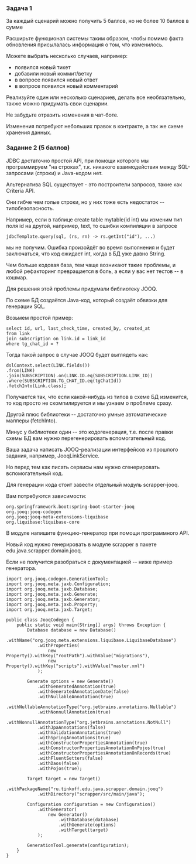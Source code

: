 ### Задача 1
За каждый сценарий можно получить 5 баллов, но не более 10 баллов в сумме

Расширьте функционал системы таким образом, чтобы помимо факта обновления присылалась информация о том, что изменилось.

Можете выбрать несколько случаев, например:

* появился новый тикет
* добавили новый коммит/ветку
* в вопросе появился новый ответ
*  в вопросе появился новый комментарий

Реализуйте один или несколько сценариев, делать все необязательно, также можно придумать свои сценарии.

Не забудьте отразить изменения в чат-боте.

Изменения потребуют небольших правок в контракте, а так же схеме хранения данных.

### Задание 2 (5 баллов)
JDBC достаточно простой API, при помощи которого мы программируем "на строках", т.к. никакого взаимодействия между SQL-запросами (строки) и Java-кодом нет.

Альтернатива SQL существует - это построители запросов, такие как Criteria API.

Они гибче чем голые строки, но у них тоже есть недостаток -- типобезопасность.

Например, если в таблице create table mytable(id int) мы изменим тип поля id на другой, например, text, то ошибки компиляции в запросе

    jdbcTemplate.query(sql, (rs, rn) -> rs.getInt("id"), ...)
мы не получим. Ошибка произойдёт во время выполнения и будет заключаться, что код ожидает int, когда в БД уже давно String.

Чем больше кодовая база, тем чаще возникают такие проблемы, и любой рефакторинг превращается в боль, а если у вас нет тестов -- в кошмар.

Для решения этой проблемы придумали библиотеку JOOQ.

По схеме БД создаётся Java-код, который создаёт обвязки для генерации SQL.

Возьмем простой пример:

    select id, url, last_check_time, created_by, created_at
    from link
    join subscription on link.id = link_id
    where tg_chat_id = ?

Тогда такой запрос в случае JOOQ будет выглядеть как:

    dslContext.select(LINK.fields())
    .from(LINK)
    .join(SUBSCRIPTION).on(LINK.ID.eq(SUBSCRIPTION.LINK_ID))
    .where(SUBSCRIPTION.TG_CHAT_ID.eq(tgChatId))
    .fetchInto(Link.class);

Получается так, что если какой-нибудь из типов в схеме БД изменится, то код просто не скомпилируется и мы узнаем о проблеме сразу.

Другой плюс библиотеки -- достаточно умные автоматические мапперы (fetchInto).

Минус у библиотеки один -- это кодогенерация, т.е. после правки схемы БД вам нужно перегенерировать вспомогательный код.

Ваша задача написать JOOQ-реализации интерфейсов из прошлого задания, например, JooqLinkService.

Но перед тем как писать сервисы нам нужно сгенерировать вспомогательный код.

Для генерации кода стоит завести отдельный модуль scrapper-jooq.

Вам потребуются зависимости:

    org.springframework.boot:spring-boot-starter-jooq
    org.jooq:jooq-codegen
    org.jooq:jooq-meta-extensions-liquibase
    org.liquibase:liquibase-core

В модуле напишите функцию-генератор при помощи программного API.

Новый код нужно генерировать в модуле scrapper в пакете edu.java.scrapper.domain.jooq.

Если не получится разобраться с документацией -- ниже пример генератора.

    import org.jooq.codegen.GenerationTool;
    import org.jooq.meta.jaxb.Configuration;
    import org.jooq.meta.jaxb.Database;
    import org.jooq.meta.jaxb.Generate;
    import org.jooq.meta.jaxb.Generator;
    import org.jooq.meta.jaxb.Property;
    import org.jooq.meta.jaxb.Target;
    
    public class JooqCodegen {
        public static void main(String[] args) throws Exception {
            Database database = new Database()
                .withName("org.jooq.meta.extensions.liquibase.LiquibaseDatabase")
                .withProperties(
                    new Property().withKey("rootPath").withValue("migrations"),
                    new Property().withKey("scripts").withValue("master.xml")
                );
    
            Generate options = new Generate()
                .withGeneratedAnnotation(true)
                .withGeneratedAnnotationDate(false)
                .withNullableAnnotation(true)
                .withNullableAnnotationType("org.jetbrains.annotations.Nullable")
                .withNonnullAnnotation(true)
                .withNonnullAnnotationType("org.jetbrains.annotations.NotNull")
                .withJpaAnnotations(false)
                .withValidationAnnotations(true)
                .withSpringAnnotations(true)
                .withConstructorPropertiesAnnotation(true)
                .withConstructorPropertiesAnnotationOnPojos(true)
                .withConstructorPropertiesAnnotationOnRecords(true)
                .withFluentSetters(false)
                .withDaos(false)
                .withPojos(true);
    
            Target target = new Target()
                .withPackageName("ru.tinkoff.edu.java.scrapper.domain.jooq")
                .withDirectory("scrapper/src/main/java");
    
            Configuration configuration = new Configuration()
                .withGenerator(
                    new Generator()
                        .withDatabase(database)
                        .withGenerate(options)
                        .withTarget(target)
                );
    
            GenerationTool.generate(configuration);
        }
    }
